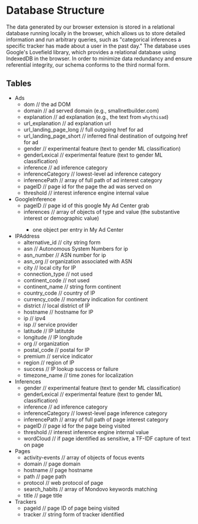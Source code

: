 # Database Structure 

The data generated by our browser extension is stored in a relational database running locally in the browser, which allows us to store detailed information and run arbitrary queries, such as "categorical inferences a specific tracker has made about a user in the past day." The database uses Google's Lovefield library, which provides a relational database using IndexedDB in the browser. In order to minimize data redundancy and ensure referential integrity, our schema conforms to the third normal form. 

## Tables 

- Ads
  - dom // the ad DOM 
  - domain // ad served domain (e.g., smallnetbuilder.com)
  - explanation // ad explanation (e.g., the text from `whythisad`)
  - url_explanation // ad explanation url 
  - url_landing_page_long // full outgoing href for ad 
  - url_landing_page_short // inferred final destination of outgoing href for ad 
  - gender // experimental feature (text to gender ML classification)
  - genderLexical // experimental feature (text to gender ML classification)
  - inference // ad inference category 
  - inferenceCategory // lowest-level ad inference category 
  - inferencePath // array of full path of ad interest category 
  - pageID // page id for the page the ad was served on 
  - threshold // interest inference engine internal value 
- GoogleInference
  - pageID // page id of this google My Ad Center grab 
  - inferences // array of objects of type <interest or demographic> and value (the substantive interest or demographic value)
    - one object per entry in My Ad Center
- IPAddress
  - alternative_id // city string form 
  - asn // Autonomous System Numbers for ip 
  - asn_number // ASN number for ip
  - asn_org // organization associated with ASN 
  - city // local city for IP 
  - connection_type // not used  
  - continent_code // not used 
  - continent_name // string form continent 
  - country_code // country of IP  
  - currency_code // monetary indication for continent 
  - district // local district of IP 
  - hostname // hostname for IP 
  - ip // ipv4
  - isp // service provider 
  - latitude // IP latitutde 
  - longitude // IP longitude
  - org // organization 
  - postal_code // postal for IP 
  - premium // service indicator 
  - region // region of IP 
  - success // IP lookup success or failure 
  - timezone_name // time zones for localization 
- Inferences
  - gender // experimental feature (text to gender ML classification)
  - genderLexical // experimental feature (text to gender ML classification)
  - inference // ad inference category 
  - inferenceCategory // lowest-level page inference category 
  - inferencePath // array of full path of page interest category 
  - pageID // page id for the page being visited  
  - threshold // interest inference engine internal value 
  - wordCloud // if page identified as sensitive, a TF-IDF capture of text on page 
- Pages
  - activity-events // array of objects of focus events
  - domain // page domain 
  - hostname // page hostname 
  - path // page path 
  - protocol // web protocol of page 
  - search_habits // array of Mondovo keywords matching 
  - title // page title 
- Trackers
  - pageId // page ID of page being visited 
  - tracker // string form of tracker identified 

